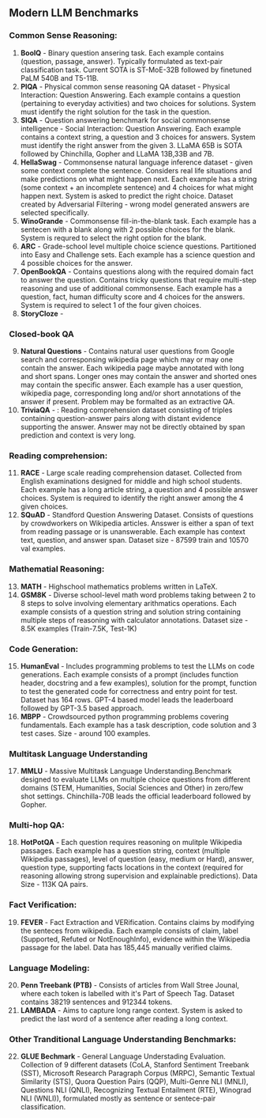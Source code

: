 ## Modern LLM Benchmarks

### Common Sense Reasoning:
1. **BoolQ** - Binary question ansering task. Each example contains (question, passage, answer). Typically formulated as text-pair classification task. Current SOTA is ST-MoE-32B followed by finetuned PaLM 540B and T5-11B.
2. **PIQA** - Physical common sense reasoning QA dataset - Physical Interaction: Question Answering. Each example contains a question (pertaining to everyday activities) and two choices for solutions. System must identify the right solution for the task in the question.
3. **SIQA** - Question answering benchmark for social commonsense intelligence - Social Interaction: Question Answering. Each example contains a context string, a question and 3 choices for answers. System must identify the right answer from the given 3. LLaMA 65B is SOTA followed by Chinchilla, Gopher and LLaMA 13B,33B and 7B.
4. **HellaSwag** - Commonsense natural language inference dataset - given some context complete the sentence. Considers real life situations and make predictions on what might happen next. Each example has a string (some context + an incomplete sentence) and 4 choices for what might happen next. System is asked to predict the right choice. Dataset created by Adversarial Filtering - wrong model generated answers are selected specifically.
5. **WinoGrande** - Commonsense fill-in-the-blank task. Each example has a sentecen with a blank along with 2 possible choices for the blank. System is requred to select the right option for the blank.
6. **ARC** - Grade-school level multiple choice science questions. Partitioned into Easy and Challenge sets. Each example has a science question and 4 possible choices for the answer.
7. **OpenBookQA** - Contains questions along with the required domain fact to answer the question. Contains tricky questions that require multi-step reasoning and use of additional commonsense. Each example has a question, fact, human difficulty score and 4 choices for the answers. System is required to select 1 of the four given choices.
8. **StoryCloze** - 

### Closed-book QA

9. **Natural Questions** - Contains natural user questions from Google search and corresponsing wikipedia page which may or may one contain the answer. Each wikipedia page maybe annotated with long and short spans. Longer ones may contain the answer and shorted ones may contain the specific answer. Each example has a user question, wikipedia page, corresponding long and/or short annotations of the answer if present. Problem may be formalted as an extractive QA.
10. **TriviaQA** - : Reading comprehension dataset consisting of triples containing question-answer pairs along with distant evidence supporting the answer. Answer may not be directly obtained by span prediction and context is very long.

### Reading comprehension:

11. **RACE** - Large scale reading comprehension dataset. Collected from English examinations designed for middle and high school students. Each example has a long article string, a question and 4 possible answer choices. System is required to identify the right answer among the 4 given choices.
12. **SQuAD** - Standford Question Answering Dataset. Consists of questions by crowdworkers on Wikipedia articles. Ansswer is either a span of text from reading passage or is unanswerable. Each example has context text, question, and answer span. Dataset size - 87599 train and 10570 val examples.

### Mathematial Reasoning:

13. **MATH** - Highschool mathematics problems written in LaTeX. 
14. **GSM8K** - Diverse school-level math word problems taking between 2 to 8 steps to solve involving elementary arithmatics operations. Each example consists of a question string and solution string containing multiple steps of reasoning with calculator annotations. Dataset size - 8.5K examples (Train-7.5K, Test-1K)

### Code Generation:

15. **HumanEval** - Includes programming problems to test the LLMs on code generations. Each example consists of a prompt (includes function header, docstring and a few examples), solution for the prompt, function to test the generated code for correctness and entry point for test. Dataset has 164 rows. GPT-4 based model leads the leaderboard followed by GPT-3.5 based approach.
16. **MBPP** - Crowdsourced python programming problems covering fundamentals. Each example has a task description, code solution and 3 test cases. Size - around 100 examples.

### Multitask Language Understanding

17. **MMLU** - Massive Multitask Language Understanding.Benchmark designed to evaluate LLMs on multiple choice questions from different domains (STEM, Humanities, Social Sciences and Other) in zero/few shot settings. Chinchilla-70B leads the official leaderboard followed by Gopher.

### Multi-hop QA:

18. **HotPotQA** - Each question requires reasoning on mulitple Wikipedia passages. Each example has a question string, context (multiple Wikipedia passages), level of question (easy, medium or Hard), answer, question type, supporting facts locations in the context (required for reasoning allowing strong supervision and explainable predictions). Data Size - 113K QA pairs.

### Fact Verification:

19. **FEVER** - Fact Extraction and VERification. Contains claims by modifying the senteces from wikipedia. Each example consists of claim, label (Supported, Refuted or NotEnoughInfo), evidence within the Wikipedia passage for the label. Data has 185,445 manually verified claims.

### Language Modeling:

20. **Penn Treebank (PTB)** - Consists of articles from Wall Stree Jounal, where each token is labelled with it's Part of Speech Tag. Dataset contains 38219 sentences and 912344 tokens. 
21. **LAMBADA** - Aims to capture long range context. System is asked to predict the last word of a sentence after reading a long context.

### Other Tranditional Language Understanding Benchmarks:

22. **GLUE Bechmark** - General Language Understading Evaluation. Collection of 9 different datasets (CoLA, Stanford Sentiment Treebank (SST), Microsoft Research Paragraph Corpus (MRPC), Semantic Textual Similarity (STS), Quora Question Pairs (QQP), Multi-Genre NLI (MNLI), Questions NLI (QNLI), Recognizing Textual Entailment (RTE), Winograd NLI (WNLI)), formulated mostly as sentence or sentece-pair classification.
